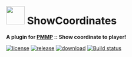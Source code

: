 # <img src="https://rawgit.com/PresentKim/SVG-files/master/plugin-icons/showcoordinates.svg" height="50" width="50"> ShowCoordinates  
__A plugin for [PMMP](https://pmmp.io) :: Show coordinate to player!__  
  
[![license](https://img.shields.io/github/license/organization/ShowCoordinates-PMMP.svg?label=License)](LICENSE)
[![release](https://img.shields.io/github/release/organization/ShowCoordinates-PMMP.svg?label=Release)](../../releases/latest)
[![download](https://img.shields.io/github/downloads/organization/ShowCoordinates-PMMP/total.svg?label=Download)](../../releases/latest)
[![Build status](https://ci.appveyor.com/api/projects/status/blpibt3xx0k54r5l/branch/master?svg=true)](https://ci.appveyor.com/project/PresentKim/showcoordinates-pmmp/branch/master)
  
